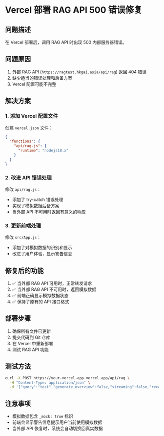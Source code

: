 # Vercel 部署 RAG API 500 错误修复

## 问题描述
在 Vercel 部署后，调用 RAG API 时出现 500 内部服务器错误。

## 问题原因
1. 外部 RAG API (`https://ragtest.hkgai.asia/api/rag`) 返回 404 错误
2. 缺少适当的错误处理和后备方案
3. Vercel 配置可能不完整

## 解决方案

### 1. 添加 Vercel 配置文件
创建 `vercel.json` 文件：
```json
{
  "functions": {
    "api/rag.js": {
      "runtime": "nodejs18.x"
    }
  }
}
```

### 2. 改进 API 错误处理
修改 `api/rag.js`：
- 添加了 try-catch 错误处理
- 实现了模拟数据后备方案
- 当外部 API 不可用时返回有意义的响应

### 3. 更新前端处理
修改 `src/App.js`：
- 添加了对模拟数据的识别和显示
- 改进了用户体验，显示警告信息

## 修复后的功能
1. ✅ 当外部 RAG API 可用时，正常转发请求
2. ✅ 当外部 RAG API 不可用时，返回模拟数据
3. ✅ 前端正确显示模拟数据状态
4. ✅ 保持了原有的 API 接口格式

## 部署步骤
1. 确保所有文件已更新
2. 提交代码到 Git 仓库
3. 在 Vercel 中重新部署
4. 测试 RAG API 功能

## 测试方法
```bash
curl -X POST https://your-vercel-app.vercel.app/api/rag \
  -H "Content-Type: application/json" \
  -d '{"query":"test","generate_overview":false,"streaming":false,"recalls":{"serpapi":{},"elasticsearch":{},"faq":{}}}'
```

## 注意事项
- 模拟数据包含 `_mock: true` 标识
- 前端会显示警告信息提示用户当前使用模拟数据
- 当外部 API 恢复时，系统会自动切换回真实数据
